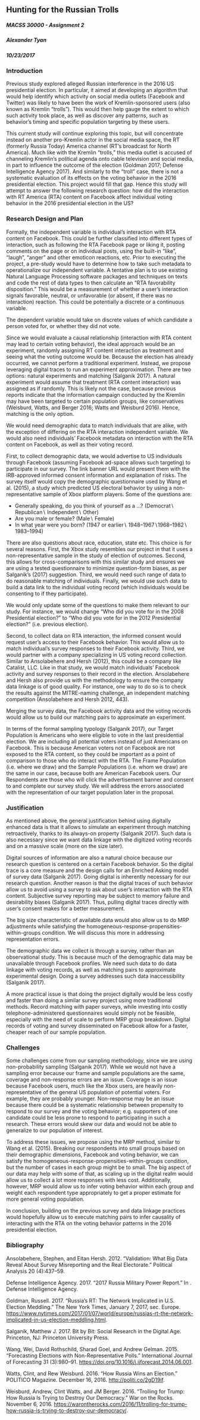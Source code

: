 Hunting for the Russian Trolls
------------------------------

##### MACSS 30000 - Assignment 2

##### Alexander Tyan

##### 10/23/2017

### Introduction

Previous study explored alleged Russian interference in the 2016 US
presidential election. In particular, it aimed at developing an
algorithm that would help identify which activity on social media
outlets (Facebook and Twitter) was likely to have been the work of
Kremlin-sponsored users (also known as Kremlin “trolls”). This would
then help gauge the extent to which such activity took place, as well as
discover any patterns, such as behavior’s timing and specific population
targeting by these users.

This current study will continue exploring this topic, but will
concentrate instead on another pro-Kremlin actor in the social media
space, the RT (formerly Russia Today) America channel (RT’s broadcast
for North America). Much like with the Kremlin “trolls,” this media
outlet is accused of channeling Kremlin’s political agenda onto cable
television and social media, in part to influence the outcome of the
election (Goldman 2017; Defense Intelligence Agency 2017). And similarly
to the “troll” case, there is not a systematic evaluation of its effects
on the voting behavior in the 2016 presidential election. This project
would fill that gap. Hence this study will attempt to answer the
following research question: how did the interaction with RT America
(RTA) content on Facebook affect individual voting behavior in the 2016
presidential election in the US?

### Research Design and Plan

Formally, the independent variable is individual’s interaction with RTA
content on Facebook. This could be further classified into different
types of interaction, such as following the RTA Facebook page or liking
it, posting comments on the page or on individual posts, using the
built-in “like”, “laugh”, “anger” and other emoticon reactions, etc.
Prior to executing the project, a pre-study would have to determine how
to take such metadata to operationalize our independent variable. A
tentative plan is to use existing Natural Language Processing software
packages and techniques on texts and code the rest of data types to then
calculate an “RTA favorability disposition.” This would be a measurement
of whether a user’s interaction signals favorable, neutral, or
unfavorable (or absent, if there was no interaction) reaction. This
could be potentially a discrete or a continuous variable.

The dependent variable would take on discrete values of which candidate
a person voted for, or whether they did not vote.

Since we would evaluate a causal relationship (interaction with RTA
content may lead to certain voting behavior), the ideal approach would
be an experiment, randomly assigning RT content interaction as treatment
and seeing what the voting outcome would be. Because the election has
already occurred, we cannot perform a traditional experiment. Instead,
we propose leveraging digital traces to run an experiment approximation.
There are two options: natural experiments and matching (Salganik 2017).
A natural experiment would assume that treatment (RTA content
interaction) was assigned as if randomly. This is likely not the case,
because previous reports indicate that the information campaign
conducted by the Kremlin may have been targeted to certain population
groups, like conservatives (Weisburd, Watts, and Berger 2016; Watts and
Weisburd 2016). Hence, matching is the only option.

We would need demographic data to match individuals that are alike, with
the exception of differing on the RTA interaction independent variable.
We would also need individuals’ Facebook metadata on interaction with
the RTA content on Facebook, as well as their voting record.

First, to collect demographic data, we would advertise to US individuals
through Facebook (assuming Facebook ad-space allows such targeting) to
participate in our survey. The link banner URL would present them with
the IRB-approved informed consent information and explanation of risks.
The survey itself would copy the demographic questionnaire used by Wang
et al. (2015), a study which predicted US electoral behavior by using a
non-representative sample of Xbox platform players. Some of the
questions are:

-   Generally speaking, do you think of yourself as a …? (Democrat∖
    Republican∖ Independent∖ Other)
-   Are you male or female? (Male∖ Female)
-   In what year were you born? (1947 or earlier∖
    1948–1967∖1968–1982∖ 1983–1994)

There are also questions about race, education, state etc. This choice
is for several reasons. First, the Xbox study resembles our project in
that it uses a non-representative sample in the study of election of
outcomes. Second, this allows for cross-comparisons with this similar
study and ensures we are using a tested questionnaire to minimize
question-form biases, as per Salganik’s (2017) suggestion. Third, we
would need such range of data to do reasonable matching of individuals.
Finally, we would use such data to build a data link to the individual
voting record (which individuals would be consenting to if they
participate).

We would only update some of the questions to make them relevant to our
study. For instance, we would change “Who did you vote for in the 2008
Presidential election?” to “Who did you vote for in the 2012
Presidential election?” (i.e. previous election).

Second, to collect data on RTA interaction, the informed consent would
request user’s access to their Facebook behavior. This would allow us to
match individual’s survey responses to their Facebook activity. Third,
we would partner with a company specializing in US voting record
collection. Similar to Ansolabehere and Hersh (2012), this could be a
company like Catalist, LLC. Like in that study, we would match
individuals’ Facebook activity and survey responses to their record in
the election. Ansolabehere and Hersh also provide us with the
methodology to ensure the company data linkage is of good quality. For
instance, one way to do so is to check the results against the
MITRE-naming challenge, an independent matching competition
(Ansolabehere and Hersh 2012, 443).

Merging the survey data, the Facebook activity data and the voting
records would allow us to build our matching pairs to approximate an
experiment.

In terms of the formal sampling typology (Salganik 2017), our Target
Population is Americans who were eligible to vote in the last
presidential election. We are including all potential voters instead of
just Americans on Facebook. This is because American voters not on
Facebook are not exposed to the RTA content, so they could be important
as a point of comparison to those who do interact with the RTA. The
Frame Population (i.e. where we draw) and the Sample Populations (i.e.
whom we draw) are the same in our case, because both are American
Facebook users. Our Respondents are those who will click the
advertisement banner and consent to and complete our survey study. We
will address the errors associated with the representation of our target
population later in the proposal.

### Justification

As mentioned above, the general justification behind using digitally
enhanced data is that it allows to simulate an experiment through
matching retroactively, thanks to its always-on property (Salganik
2017). Such data is also necessary since we want data linkage with the
digitized voting records and on a massive scale (more on the size
later).

Digital sources of information are also a natural choice because our
research question is centered on a certain Facebook behavior. So the
digital trace is a core measure and the design calls for an Enriched
Asking model of survey data (Salganik 2017). Going digital is inherently
necessary for our research question. Another reason is that the digital
traces of such behavior allow us to avoid using a survey to ask about
user’s interaction with the RTA content. Subjective survey reporting may
be subject to memory failure and desirability biases (Salganik 2017).
Thus, pulling digital traces directly with user’s consent makes for a
better measurement.

The big size characteristic of available data would also allow us to do
MRP adjustments while satisfying the
homogeneous-response-propensities-within-groups condition. We will
discuss this more in addressing representation errors.

The demographic data we collect is through a survey, rather than an
observational study. This is because much of the demographic data may be
unavailable through Facebook profiles. We need such data to do data
linkage with voting records, as well as matching pairs to approximate
experimental design. Doing a survey addresses such data inaccessibility
(Salganik 2017).

A more practical issue is that doing the project digitally would be less
costly and faster than doing a similar survey project using more
traditional methods. Record matching with paper surveys, while investing
into costly telephone-administered questionnaires would simply not be
feasible, especially with the need of scale to perform MRP group
breakdown. Digital records of voting and survey disseminated on Facebook
allow for a faster, cheaper reach of our sample population.

### Challenges

Some challenges come from our sampling methodology, since we are using
non-probability sampling (Salganik 2017). While we would not have a
sampling error because our frame and sample populations are the same,
coverage and non-response errors are an issue. Coverage is an issue
because Facebook users, much like the Xbox users, are heavily
non-representative of the general US population of potential voters. For
example, they are probably younger. Non-response may be an issue because
there could be a systematic relationship between propensity to respond
to our survey and the voting behavior; e.g. supporters of one candidate
could be less prone to respond to participating in such a research.
These errors would skew our data and would not be able to generalize to
our population of interest.

To address these issues, we propose using the MRP method, similar to
Wang et al. (2015). Breaking our respondents into small groups based on
their demographic dimensions, Facebook and voting behavior, we can
satisfy the homogeneous-response-propensities-within-groups condition,
but the number of cases in each group might be to small. The big aspect
of our data may help with some of that, as scaling up in the digital
realm would allow us to collect a lot more responses with less cost.
Additionally, however, MRP would allow us to infer voting behavior
within each group and weight each respondent type appropriately to get a
proper estimate for more general voting population.

In conclusion, building on the previous survey and data linkage
practices would hopefully allow us to execute matching pairs to infer
causality of interacting with the RTA on the voting behavior patterns in
the 2016 presidential election.

### Bibliography

Ansolabehere, Stephen, and Eitan Hersh. 2012. “Validation: What Big Data
Reveal About Survey Misreporting and the Real Electorate.” Political
Analysis 20 (4):437–59.

Defense Intelligence Agency. 2017. “2017 Russia Military Power Report.”
In . Defense Intelligence Agency.

Goldman, Russell. 2017. “Russia’s RT: The Network Implicated in U.S.
Election Meddling.” The New York Times, January 7, 2017, sec. Europe.
<https://www.nytimes.com/2017/01/07/world/europe/russias-rt-the-network-implicated-in-us-election-meddling.html>.

Salganik, Matthew J. 2017. Bit by Bit: Social Research in the Digital
Age. Princeton, NJ: Princeton University Press.

Wang, Wei, David Rothschild, Sharad Goel, and Andrew Gelman. 2015.
“Forecasting Elections with Non-Representative Polls.” International
Journal of Forecasting 31 (3):980–91.
<https://doi.org/10.1016/j.ijforecast.2014.06.001>.

Watts, Clint, and Rew Weisburd. 2016. “How Russia Wins an Election.”
POLITICO Magazine. December 16, 2016. <http://politi.co/2gD19if>.

Weisburd, Andrew, Clint Watts, and JM Berger. 2016. “Trolling for Trump:
How Russia Is Trying to Destroy Our Democracy.” War on the Rocks.
November 6, 2016.
<https://warontherocks.com/2016/11/trolling-for-trump-how-russia-is-trying-to-destroy-our-democracy/>.
